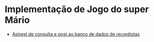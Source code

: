 # Implementação de Jogo do super Mário
- [Apirest de consulta e post ao banco de dados de recordistas](https://github.com/Ramonmelod/Ramonmelod-servidorNodeRecordistasMario)
